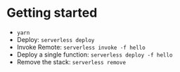 # Getting started

- `yarn`
- Deploy: `serverless deploy`
- Invoke Remote: `serverless invoke -f hello`
- Deploy a single function: `serverless deploy -f hello`
- Remove the stack: `serverless remove`
